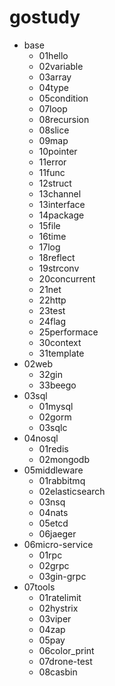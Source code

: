 # gostudy                                      
                         
- base
  - 01hello
  - 02variable
  - 03array
  - 04type
  - 05condition
  - 07loop
  - 08recursion
  - 08slice
  - 09map
  - 10pointer
  - 11error
  - 11func
  - 12struct
  - 13channel
  - 13interface
  - 14package
  - 15file
  - 16time
  - 17log
  - 18reflect
  - 19strconv
  - 20concurrent
  - 21net
  - 22http
  - 23test
  - 24flag
  - 25performace
  - 30context
  - 31template 
- 02web
  - 32gin
  - 33beego
- 03sql
  - 01mysql
  - 02gorm
  - 03sqlc
- 04nosql
  - 01redis
  - 02mongodb
- 05middleware
  - 01rabbitmq
  - 02elasticsearch
  - 03nsq
  - 04nats
  - 05etcd
  - 06jaeger
- 06micro-service
  - 01rpc
  - 02grpc
  - 03gin-grpc
- 07tools
  - 01ratelimit
  - 02hystrix
  - 03viper
  - 04zap
  - 05pay
  - 06color_print
  - 07drone-test
  - 08casbin
